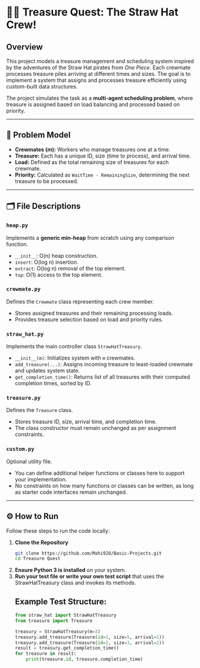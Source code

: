 # 🏴‍☠️ Treasure Quest: The Straw Hat Crew!

## Overview

This project models a treasure management and scheduling system inspired by the adventures of the Straw Hat pirates from *One Piece*. Each crewmate processes treasure piles arriving at different times and sizes. The goal is to implement a system that assigns and processes treasure efficiently using custom-built data structures.

The project simulates the task as a **multi-agent scheduling problem**, where treasure is assigned based on load balancing and processed based on priority.

---

## 🧠 Problem Model

- **Crewmates (m):** Workers who manage treasures one at a time.
- **Treasure:** Each has a unique ID, size (time to process), and arrival time.
- **Load:** Defined as the total remaining size of treasures for each crewmate.
- **Priority:** Calculated as `WaitTime - RemainingSize`, determining the next treasure to be processed.

---

## 🗂 File Descriptions

### `heap.py`
Implements a **generic min-heap** from scratch using any comparison function.
- `__init__`: O(n) heap construction.
- `insert`: O(log n) insertion.
- `extract`: O(log n) removal of the top element.
- `top`: O(1) access to the top element.

### `crewmate.py`
Defines the `Crewmate` class representing each crew member.
- Stores assigned treasures and their remaining processing loads.
- Provides treasure selection based on load and priority rules.

### `straw_hat.py`
Implements the main controller class `StrawHatTreasury`.
- `__init__(m)`: Initializes system with `m` crewmates.
- `add_treasure(...)`: Assigns incoming treasure to least-loaded crewmate and updates system state.
- `get_completion_time()`: Returns list of all treasures with their computed completion times, sorted by ID.

### `treasure.py`
Defines the `Treasure` class.
- Stores treasure ID, size, arrival time, and completion time.
- The class constructor must remain unchanged as per assignment constraints.

### `custom.py`
Optional utility file.
- You can define additional helper functions or classes here to support your implementation.
- No constraints on how many functions or classes can be written, as long as starter code interfaces remain unchanged.

---

## ⚙️ How to Run

Follow these steps to run the code locally:

1. **Clone the Repository**
   ```bash
   git clone https://github.com/Mahi928/Basic-Projects.git
   cd Treasure Quest
2. **Ensure Python 3 is installed** on your system.
3. **Run your test file or write your own test script** that uses the StrawHatTreasury class and invokes its methods.
   ## Example Test Structure:
   ```python
   from straw_hat import StrawHatTreasury
   from treasure import Treasure
   
   treasury = StrawHatTreasury(m=3)
   treasury.add_treasure(Treasure(id=1, size=5, arrival=1))
   treasury.add_treasure(Treasure(id=2, size=3, arrival=2))
   result = treasury.get_completion_time()
   for treasure in result:
       print(treasure.id, treasure.completion_time)

